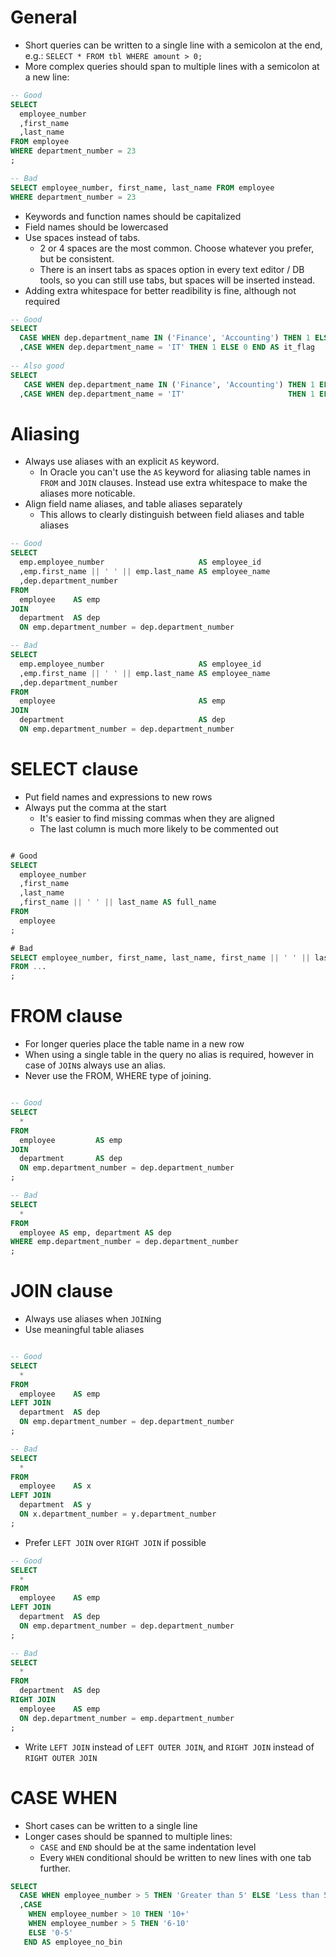 # General

- Short queries can be written to a single line with a semicolon at the end, e.g.: `SELECT * FROM tbl WHERE amount > 0;`
- More complex queries should span to multiple lines with a semicolon at a new line:

```sql
-- Good
SELECT
  employee_number
  ,first_name
  ,last_name
FROM employee
WHERE department_number = 23
;

-- Bad
SELECT employee_number, first_name, last_name FROM employee
WHERE department_number = 23
```

- Keywords and function names should be capitalized
- Field names should be lowercased
- Use spaces instead of tabs.
  - 2 or 4 spaces are the most common. Choose whatever you prefer, but be consistent.
  - There is an insert tabs as spaces option in every text editor / DB tools, so you can still use tabs, but spaces will be inserted instead. 
- Adding extra whitespace for better readibility is fine, although not required

```sql
-- Good
SELECT
  CASE WHEN dep.department_name IN ('Finance', 'Accounting') THEN 1 ELSE 0 END AS fin_flag
  ,CASE WHEN dep.department_name = 'IT' THEN 1 ELSE 0 END AS it_flag
  
-- Also good
SELECT
   CASE WHEN dep.department_name IN ('Finance', 'Accounting') THEN 1 ELSE 0 END AS fin_flag
  ,CASE WHEN dep.department_name = 'IT'                       THEN 1 ELSE 0 END AS it_flag
```

# Aliasing

- Always use aliases with an explicit `AS` keyword.
  - In Oracle you can't use the `AS` keyword for aliasing table names in `FROM` and `JOIN` clauses. Instead use extra whitespace to make the aliases more noticable.
- Align field name aliases, and table aliases separately
  - This allows to clearly distinguish between field aliases and table aliases

```sql
-- Good
SELECT
  emp.employee_number                     AS employee_id
  ,emp.first_name || ' ' || emp.last_name AS employee_name
  ,dep.department_number
FROM
  employee    AS emp
JOIN
  department  AS dep
  ON emp.department_number = dep.department_number

-- Bad
SELECT
  emp.employee_number                     AS employee_id
  ,emp.first_name || ' ' || emp.last_name AS employee_name
  ,dep.department_number
FROM
  employee                                AS emp
JOIN
  department                              AS dep
  ON emp.department_number = dep.department_number
```

# SELECT clause

- Put field names and expressions to new rows
- Always put the comma at the start
  - It's easier to find missing commas when they are aligned
  - The last column is much more likely to be commented out

```sql

# Good
SELECT
  employee_number
  ,first_name
  ,last_name
  ,first_name || ' ' || last_name AS full_name
FROM
  employee
;

# Bad
SELECT employee_number, first_name, last_name, first_name || ' ' || last_name AS full_name
FROM ...
;
```
  
# FROM clause
- For longer queries place the table name in a new row
- When using a single table in the query no alias is required, however in case of `JOIN`s always use an alias.
- Never use the FROM, WHERE type of joining.

```sql

-- Good
SELECT
  *
FROM
  employee         AS emp
JOIN
  department       AS dep
  ON emp.department_number = dep.department_number
;

-- Bad
SELECT
  *
FROM
  employee AS emp, department AS dep
WHERE emp.department_number = dep.department_number
;
```

# JOIN clause
- Always use aliases when `JOIN`ing
- Use meaningful table aliases

```sql

-- Good
SELECT
  *
FROM
  employee    AS emp
LEFT JOIN
  department  AS dep
  ON emp.department_number = dep.department_number
;

-- Bad
SELECT
  *
FROM
  employee    AS x
LEFT JOIN
  department  AS y
  ON x.department_number = y.department_number
;
```

- Prefer `LEFT JOIN` over `RIGHT JOIN` if possible

```sql
-- Good
SELECT
  *
FROM
  employee    AS emp
LEFT JOIN
  department  AS dep
  ON emp.department_number = dep.department_number
;

-- Bad
SELECT
  *
FROM
  department  AS dep
RIGHT JOIN
  employee    AS emp
  ON dep.department_number = emp.department_number
;
```

- Write `LEFT JOIN` instead of `LEFT OUTER JOIN`, and `RIGHT JOIN` instead of `RIGHT OUTER JOIN`

# CASE WHEN

- Short cases can be written to a single line
- Longer cases should be spanned to multiple lines:
  - `CASE` and `END` should be at the same indentation level
  - Every `WHEN` conditional should be written to new lines with one tab further.  

```sql
SELECT
  CASE WHEN employee_number > 5 THEN 'Greater than 5' ELSE 'Less than 5' END AS gr5_flag
  ,CASE
    WHEN employee_number > 10 THEN '10+'
    WHEN employee_number > 5 THEN '6-10'
    ELSE '0-5'
   END AS employee_no_bin
```
